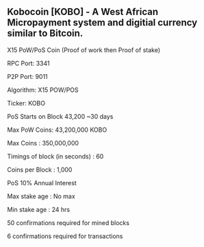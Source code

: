 ## Kobocoin [KOBO] - A West African Micropayment system and digitial currency similar to Bitcoin.

X15 PoW/PoS Coin (Proof of work then Proof of stake)

RPC Port: 3341

P2P Port: 9011

Algorithm: X15 POW/POS

Ticker: KOBO

PoS Starts on Block 43,200 ~30 days

Max PoW Coins: 43,200,000 KOBO

Max Coins : 350,000,000

Timings of block (in seconds) : 60

Coins per Block  : 1,000

PoS 10% Annual Interest

Max stake age : No max

Min stake age : 24 hrs

50 confirmations required for mined blocks

6 confirmations required for transactions
